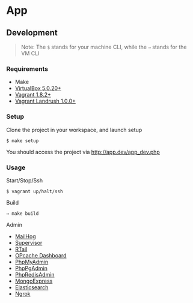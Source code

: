 # App

## Development

> Note: The `$` stands for your machine CLI, while the `⇒` stands for the VM CLI

### Requirements

* Make
* [VirtualBox 5.0.20+](https://www.virtualbox.org/wiki/Downloads)
* [Vagrant 1.8.2+](https://www.vagrantup.com/downloads.html)
* [Vagrant Landrush 1.0.0+](https://github.com/vagrant-landrush/landrush)

### Setup

Clone the project in your workspace, and launch setup

    $ make setup

You should access the project via http://app.dev/app_dev.php

### Usage

Start/Stop/Ssh

    $ vagrant up/halt/ssh

Build

    ⇒ make build

Admin

* [MailHog](http://app.dev:8025)
* [Supervisor](http://app.dev:9001)
* [RTail](http://app.dev:8888)
* [OPcache Dashboard](http://app.dev:2013)
* [PhpMyAdmin](http://app.dev:1979)
* [PhpPgAdmin](http://app.dev:1980)
* [PhpRedisAdmin](http://app.dev:1981)
* [MongoExpress](http://app.dev:8081)
* [Elasticsearch](http://app.dev:9200/_plugin/head/)
* [Ngrok](http://app.dev:4040)
